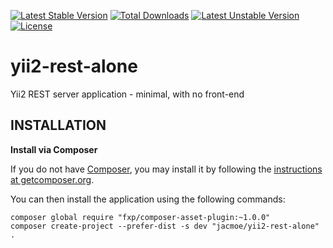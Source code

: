 [![Latest Stable Version](https://poser.pugx.org/jacmoe/yii2-rest-alone/v/stable)](https://packagist.org/packages/jacmoe/yii2-rest-alone)
[![Total Downloads](https://poser.pugx.org/jacmoe/yii2-rest-alone/downloads)](https://packagist.org/packages/jacmoe/yii2-rest-alone)
[![Latest Unstable Version](https://poser.pugx.org/jacmoe/yii2-rest-alone/v/unstable)](https://packagist.org/packages/jacmoe/yii2-rest-alone)
[![License](https://poser.pugx.org/jacmoe/yii2-rest-alone/license)](https://packagist.org/packages/jacmoe/yii2-rest-alone)

# yii2-rest-alone
Yii2 REST server application - minimal, with no front-end

## INSTALLATION

**Install via Composer**

If you do not have [Composer](http://getcomposer.org/), you may install it by following the
[instructions at getcomposer.org](https://getcomposer.org/doc/00-intro.md).

You can then install the application using the following commands:

```
composer global require "fxp/composer-asset-plugin:~1.0.0"
composer create-project --prefer-dist -s dev "jacmoe/yii2-rest-alone" .
```

